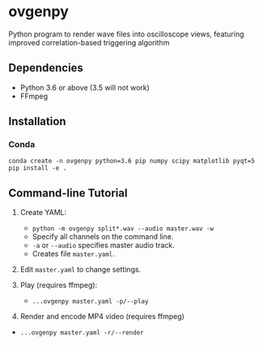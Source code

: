 # ovgenpy
Python program to render wave files into oscilloscope views, featuring improved correlation-based triggering algorithm

## Dependencies

- Python 3.6 or above (3.5 will not work)
- FFmpeg

## Installation

<!--### Binary bundles
- Coming soon

### Pipsi
```shell
curl https://raw.githubusercontent.com/mitsuhiko/pipsi/master/get-pipsi.py | python3
pipsi install -e .
# and pray that python3 points to 3.6
```

doesn't work yet, see https://github.com/nyanpasu64/ovgenpy/issues/74
-->
### Conda
```shell
conda create -n ovgenpy python=3.6 pip numpy scipy matplotlib pyqt=5
pip install -e .
```

## Command-line Tutorial

1. Create YAML:
    - `python -m ovgenpy split*.wav --audio master.wav -w`
    - Specify all channels on the command line.
    - `-a` or `--audio` specifies master audio track.
    - Creates file `master.yaml`.

1. Edit `master.yaml` to change settings.

1. Play (requires ffmpeg):
    - `...ovgenpy master.yaml -p/--play`

1. Render and encode MP4 video (requires ffmpeg)
- `...ovgenpy master.yaml -r/--render`
